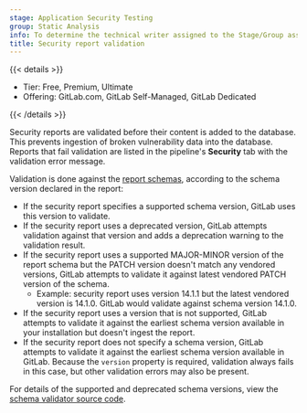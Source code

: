 ```yaml
---
stage: Application Security Testing
group: Static Analysis
info: To determine the technical writer assigned to the Stage/Group associated with this page, see https://handbook.gitlab.com/handbook/product/ux/technical-writing/#assignments
title: Security report validation
---
```


{{< details >}}

- Tier: Free, Premium, Ultimate
- Offering: GitLab.com, GitLab Self-Managed, GitLab Dedicated

{{< /details >}}

Security reports are validated before their content is added to the database. This prevents
ingestion of broken vulnerability data into the database. Reports that fail validation are listed in
the pipeline's **Security** tab with the validation error message.

Validation is done against the
[report schemas](https://gitlab.com/gitlab-org/security-products/security-report-schemas/-/tree/master/dist),
according to the schema version declared in the report:

- If the security report specifies a supported schema version, GitLab uses this version to validate.
- If the security report uses a deprecated version, GitLab attempts validation against that version
  and adds a deprecation warning to the validation result.
- If the security report uses a supported MAJOR-MINOR version of the report schema but the PATCH
  version doesn't match any vendored versions, GitLab attempts to validate it against latest
  vendored PATCH version of the schema.
  - Example: security report uses version 14.1.1 but the latest vendored version is 14.1.0. GitLab
    would validate against schema version 14.1.0.
- If the security report uses a version that is not supported, GitLab attempts to validate it
  against the earliest schema version available in your installation but doesn't ingest the report.
- If the security report does not specify a schema version, GitLab attempts to validate it against
  the earliest schema version available in GitLab. Because the `version` property is required,
  validation always fails in this case, but other validation errors may also be present.

For details of the supported and deprecated schema versions, view the
[schema validator source code](https://gitlab.com/gitlab-org/ruby/gems/gitlab-security_report_schemas/-/blob/main/supported_versions).
